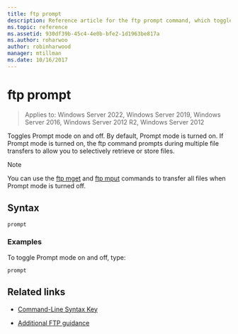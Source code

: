 ```yaml
---
title: ftp prompt
description: Reference article for the ftp prompt command, which toggles Prompt mode on and off.
ms.topic: reference
ms.assetid: 930df39b-45c4-4e0b-bfe2-1d1963be817a
ms.author: roharwoo
author: robinharwood
manager: mtillman
ms.date: 10/16/2017
---
```


# ftp prompt

>Applies to: Windows Server 2022, Windows Server 2019, Windows Server 2016, Windows Server 2012 R2, Windows Server 2012

Toggles Prompt mode on and off. By default, Prompt mode is turned on. If Prompt mode is turned on, the ftp command prompts during multiple file transfers to allow you to selectively retrieve or store files.

> [!NOTE]
> You can use the [ftp mget](ftp-mget.md) and [ftp mput](ftp-mput_1.md) commands to transfer all files when Prompt mode is turned off.

## Syntax

```
prompt
```

### Examples

To toggle Prompt mode on and off, type:

```
prompt
```

## Related links

- [Command-Line Syntax Key](command-line-syntax-key.md)

- [Additional FTP guidance](/previous-versions/orphan-topics/ws.10/cc756013(v=ws.10))

